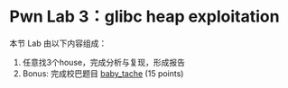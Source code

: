 # Pwn Lab 3：glibc heap exploitation

本节 Lab 由以下内容组成：

1. 任意找3个house，完成分析与复现，形成报告
2. Bonus: 完成校巴题目 [baby_tache](https://zjusec.com/challenges/78) (15 points)
